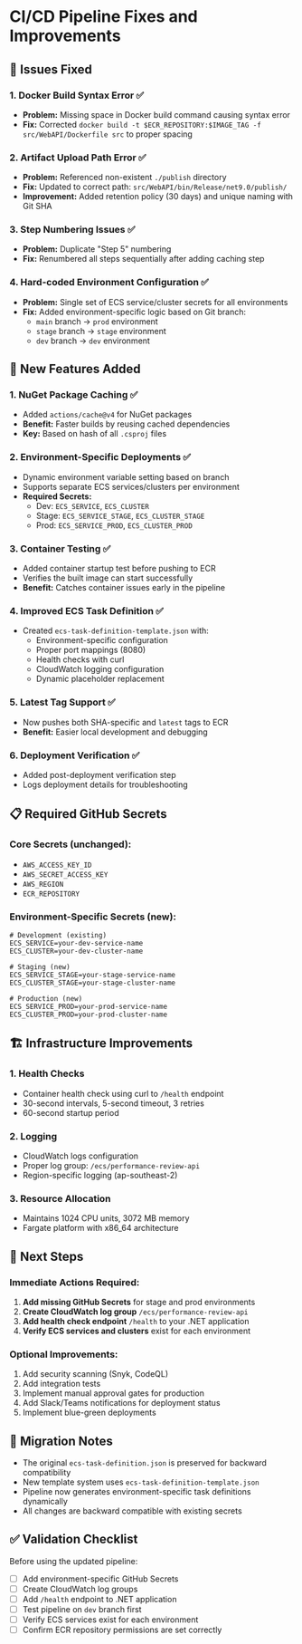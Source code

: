 # CI/CD Pipeline Fixes and Improvements

## 🔧 Issues Fixed

### 1. **Docker Build Syntax Error** ✅
- **Problem:** Missing space in Docker build command causing syntax error
- **Fix:** Corrected `docker build -t $ECR_REPOSITORY:$IMAGE_TAG -f  src/WebAPI/Dockerfile src` to proper spacing

### 2. **Artifact Upload Path Error** ✅
- **Problem:** Referenced non-existent `./publish` directory 
- **Fix:** Updated to correct path: `src/WebAPI/bin/Release/net9.0/publish/`
- **Improvement:** Added retention policy (30 days) and unique naming with Git SHA

### 3. **Step Numbering Issues** ✅
- **Problem:** Duplicate "Step 5" numbering
- **Fix:** Renumbered all steps sequentially after adding caching step

### 4. **Hard-coded Environment Configuration** ✅
- **Problem:** Single set of ECS service/cluster secrets for all environments
- **Fix:** Added environment-specific logic based on Git branch:
  - `main` branch → `prod` environment
  - `stage` branch → `stage` environment  
  - `dev` branch → `dev` environment

## 🚀 New Features Added

### 1. **NuGet Package Caching** ✅
- Added `actions/cache@v4` for NuGet packages
- **Benefit:** Faster builds by reusing cached dependencies
- **Key:** Based on hash of all `.csproj` files

### 2. **Environment-Specific Deployments** ✅
- Dynamic environment variable setting based on branch
- Supports separate ECS services/clusters per environment
- **Required Secrets:**
  - Dev: `ECS_SERVICE`, `ECS_CLUSTER` 
  - Stage: `ECS_SERVICE_STAGE`, `ECS_CLUSTER_STAGE`
  - Prod: `ECS_SERVICE_PROD`, `ECS_CLUSTER_PROD`

### 3. **Container Testing** ✅
- Added container startup test before pushing to ECR
- Verifies the built image can start successfully
- **Benefit:** Catches container issues early in the pipeline

### 4. **Improved ECS Task Definition** ✅
- Created `ecs-task-definition-template.json` with:
  - Environment-specific configuration
  - Proper port mappings (8080)
  - Health checks with curl
  - CloudWatch logging configuration
  - Dynamic placeholder replacement

### 5. **Latest Tag Support** ✅
- Now pushes both SHA-specific and `latest` tags to ECR
- **Benefit:** Easier local development and debugging

### 6. **Deployment Verification** ✅
- Added post-deployment verification step
- Logs deployment details for troubleshooting

## 📋 Required GitHub Secrets

### Core Secrets (unchanged):
- `AWS_ACCESS_KEY_ID`
- `AWS_SECRET_ACCESS_KEY` 
- `AWS_REGION`
- `ECR_REPOSITORY`

### Environment-Specific Secrets (new):
```
# Development (existing)
ECS_SERVICE=your-dev-service-name
ECS_CLUSTER=your-dev-cluster-name

# Staging (new)
ECS_SERVICE_STAGE=your-stage-service-name  
ECS_CLUSTER_STAGE=your-stage-cluster-name

# Production (new)
ECS_SERVICE_PROD=your-prod-service-name
ECS_CLUSTER_PROD=your-prod-cluster-name
```

## 🏗️ Infrastructure Improvements

### 1. **Health Checks**
- Container health check using curl to `/health` endpoint
- 30-second intervals, 5-second timeout, 3 retries
- 60-second startup period

### 2. **Logging**
- CloudWatch logs configuration
- Proper log group: `/ecs/performance-review-api`
- Region-specific logging (ap-southeast-2)

### 3. **Resource Allocation**
- Maintains 1024 CPU units, 3072 MB memory
- Fargate platform with x86_64 architecture

## 🎯 Next Steps

### Immediate Actions Required:
1. **Add missing GitHub Secrets** for stage and prod environments
2. **Create CloudWatch log group** `/ecs/performance-review-api`
3. **Add health check endpoint** `/health` to your .NET application
4. **Verify ECS services and clusters** exist for each environment

### Optional Improvements:
1. Add security scanning (Snyk, CodeQL)
2. Add integration tests
3. Implement manual approval gates for production
4. Add Slack/Teams notifications for deployment status
5. Implement blue-green deployments

## 🔄 Migration Notes

- The original `ecs-task-definition.json` is preserved for backward compatibility
- New template system uses `ecs-task-definition-template.json`
- Pipeline now generates environment-specific task definitions dynamically
- All changes are backward compatible with existing secrets

## ✅ Validation Checklist

Before using the updated pipeline:
- [ ] Add environment-specific GitHub Secrets
- [ ] Create CloudWatch log groups
- [ ] Add `/health` endpoint to .NET application  
- [ ] Test pipeline on `dev` branch first
- [ ] Verify ECS services exist for each environment
- [ ] Confirm ECR repository permissions are set correctly